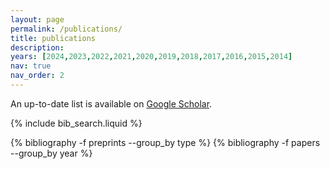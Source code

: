 ```yaml
---
layout: page
permalink: /publications/
title: publications
description:
years: [2024,2023,2022,2021,2020,2019,2018,2017,2016,2015,2014]
nav: true
nav_order: 2
---
```


<!-- _pages/publications.md -->

<!-- Bibsearch Feature -->


<p>An up-to-date list is available on <a href="https://scholar.google.com/citations?user=4RU_vSQAAAAJ" target="_blank" rel="noopener noreferrer">Google Scholar</a>.</p>
<div class="publications">

{% include bib_search.liquid %}


{% bibliography -f preprints --group_by type %}
{% bibliography -f papers --group_by year %}




